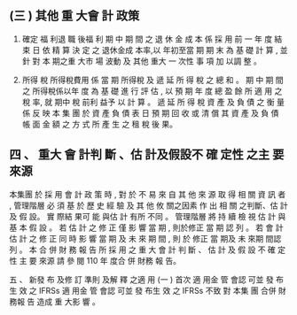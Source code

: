 
## (三 ) 其他 重 大會 計 政策

1. 確定 福 利退 職 後福 利 期 中 期 間 之 退 休 金 成 本 係 採 用 前 一 年 度 結 束 日 依 精 算 決 定 之 退休金成 本率,以 年初至當 期 期 末 為 基 礎 計 算 , 並 針 對 本 期之重 大市 場 波動 及 其他 重大 一 次性 事 項 加 以調 整 。

2. 所得 稅 所得稅費用 係 當 期 所得稅 及 遞 延 所 得 稅 之 總 和 。 期 中 期 間 之 所得稅係以年 度 為 基 礎 進 行 評 估 , 以 預 期 年 度 總 盈 餘 所 適 用 之 稅 率, 就 期中 稅 前利 益予 以 計 算 。 遞 延 所 得 稅 資 產 及 負 債 之 衡 量 係 反 映 本 集 團 於 資 產 負 債 表 日 預 期 回 收 或 清 償 其 資 產 及 負 債 帳 面 金 額 之 方 式 所 產 生 之 租 稅 後 果。

## 四 、 重大 會 計判 斷 、估 計及假設不 確 定性 之主 要 來源

 本集團 於 採 用 會 計 政 策 時 , 對 於 不 易 來 自 其 他 來 源 取 得 相 關 資 訊 者 , 管理階層 必 須 基 於 歷 史 經 驗 及 其 他 攸 關之因素 作 出 相 關 之判斷、估 計及 假 設。 實 際結 果可 能 與估 計 有所 不同 。 管理階層 將 持 續 檢 視 估 計 與 基 本 假 設 。 若 估 計 之 修 正 僅 影 響 當 期 , 則於修正 當 期 認 列 。 若 會 計 估 計 之 修 正 同 時 影 響 當 期 及 未 來 期 間 , 則 於 修正 當 期及 未 來期 間認 列 。 本 合 併 財 務 報 告 所 採 用 之 重 大 會 計 判 斷 、 估 計 及 假 設 不 確 定 性 主 要 來源 請 參 閱 110 年 度合 併 財務 報 告。

五 、 新發 布 及修 訂 準則 及解 釋 之適 用
(一 ) 首次 適 用金 管 會認 可並 發 布生 效 之 IFRSs 適 用金 管 會認 可並 發 布生 效 之 IFRSs 不致 對 本集 團 合併 財 務報 告 造成 重 大影 響 。